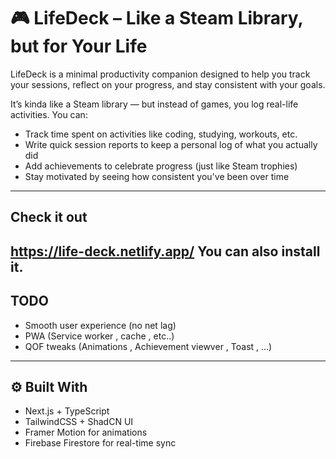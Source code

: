 # 🎮 LifeDeck – Like a Steam Library, but for Your Life

LifeDeck is a minimal productivity companion designed to help you track your sessions, reflect on your progress, and stay consistent with your goals.

It’s kinda like a Steam library — but instead of games, you log real-life activities. You can:

- Track time spent on activities like coding, studying, workouts, etc.
- Write quick session reports to keep a personal log of what you actually did
- Add achievements to celebrate progress (just like Steam trophies)
- Stay motivated by seeing how consistent you've been over time
---
  ## Check it out
https://life-deck.netlify.app/
You can also install it.
---
## TODO
- Smooth user experience (no net lag)
- PWA (Service worker , cache , etc..)
- QOF tweaks (Animations , Achievement viewver , Toast , ...)
---
## ⚙️ Built With
- Next.js + TypeScript
- TailwindCSS + ShadCN UI
- Framer Motion for animations
- Firebase Firestore for real-time sync
